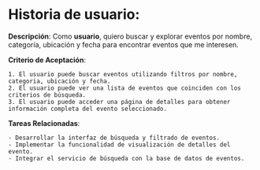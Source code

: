 # Historia de usuario:

**Descripción**: Como **usuario**, quiero buscar y explorar eventos por nombre, categoría, ubicación y fecha para encontrar eventos que me interesen.<br>

**Criterio de Aceptación**:

    1. El usuario puede buscar eventos utilizando filtros por nombre, categoria, ubicación y fecha.
    2. El usuario puede ver una lista de eventos que coinciden con los criterios de búsqueda. 
    3. El usuario puede acceder una página de detalles para obtener información completa del evento seleccionado. 

**Tareas Relacionadas**:

    - Desarrollar la interfaz de búsqueda y filtrado de eventos. 
    - Implementar la funcionalidad de visualización de detalles del evento.
    - Integrar el servicio de búsqueda con la base de datos de eventos.
